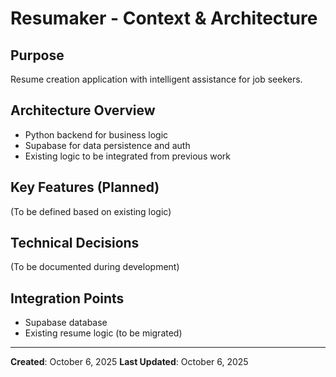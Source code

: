 # Resumaker - Context & Architecture

## Purpose
Resume creation application with intelligent assistance for job seekers.

## Architecture Overview
- Python backend for business logic
- Supabase for data persistence and auth
- Existing logic to be integrated from previous work

## Key Features (Planned)
(To be defined based on existing logic)

## Technical Decisions
(To be documented during development)

## Integration Points
- Supabase database
- Existing resume logic (to be migrated)

---
**Created**: October 6, 2025
**Last Updated**: October 6, 2025
